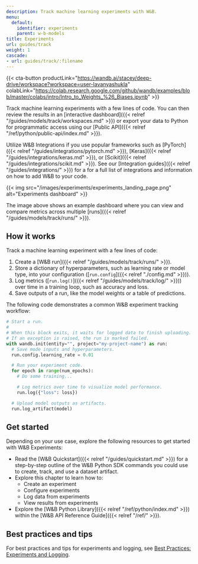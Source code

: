 ```yaml
---
description: Track machine learning experiments with W&B.
menu:
  default:
    identifier: experiments
    parent: w-b-models
title: Experiments
url: guides/track
weight: 1
cascade:
- url: guides/track/:filename
---
```

{{< cta-button productLink="https://wandb.ai/stacey/deep-drive/workspace?workspace=user-lavanyashukla" colabLink="https://colab.research.google.com/github/wandb/examples/blob/master/colabs/intro/Intro_to_Weights_%26_Biases.ipynb" >}}

Track machine learning experiments with a few lines of code. You can then review the results in an [interactive dashboard]({{< relref "/guides/models/track/workspaces.md" >}}) or export your data to Python for programmatic access using our [Public API]({{< relref "/ref/python/public-api/index.md" >}}). 

Utilize W&B Integrations if you use popular frameworks such as [PyTorch]({{< relref "/guides/integrations/pytorch.md" >}}), [Keras]({{< relref "/guides/integrations/keras.md" >}}), or [Scikit]({{< relref "/guides/integrations/scikit.md" >}}). See our [Integration guides]({{< relref "/guides/integrations/" >}}) for a for a full list of integrations and information on how to add W&B to your code.

{{< img src="/images/experiments/experiments_landing_page.png" alt="Experiments dashboard" >}}

The image above shows an example dashboard where you can view and compare metrics across multiple [runs]({{< relref "/guides/models/track/runs/" >}}).

## How it works

Track a machine learning experiment with a few lines of code:
1. Create a [W&B run]({{< relref "/guides/models/track/runs/" >}}).
2. Store a dictionary of hyperparameters, such as learning rate or model type, into your configuration ([`run.config`]({{< relref "./config.md" >}})).
3. Log metrics ([`run.log()`]({{< relref "/guides/models/track/log/" >}})) over time in a training loop, such as accuracy and loss.
4. Save outputs of a run, like the model weights or a table of predictions.

The following code demonstrates a common W&B experiment tracking workflow:

```python
# Start a run.
#
# When this block exits, it waits for logged data to finish uploading.
# If an exception is raised, the run is marked failed.
with wandb.init(entity="", project="my-project-name") as run:
  # Save mode inputs and hyperparameters.
  run.config.learning_rate = 0.01

  # Run your experiment code.
  for epoch in range(num_epochs):
    # Do some training...

    # Log metrics over time to visualize model performance.
    run.log({"loss": loss})

  # Upload model outputs as artifacts.
  run.log_artifact(model)
```

## Get started

Depending on your use case, explore the following resources to get started with W&B Experiments:

* Read the [W&B Quickstart]({{< relref "/guides/quickstart.md" >}}) for a step-by-step outline of the W&B Python SDK commands you could use to create, track, and use a dataset artifact.
* Explore this chapter to learn how to:
  * Create an experiment
  * Configure experiments
  * Log data from experiments
  * View results from experiments
* Explore the [W&B Python Library]({{< relref "/ref/python/index.md" >}}) within the [W&B API Reference Guide]({{< relref "/ref/" >}}).

## Best practices and tips 

For best practices and tips for experiments and logging, see [Best Practices: Experiments and Logging](https://wandb.ai/wandb/pytorch-lightning-e2e/reports/W-B-Best-Practices-Guide--VmlldzozNTU1ODY1#w&b-experiments-and-logging).